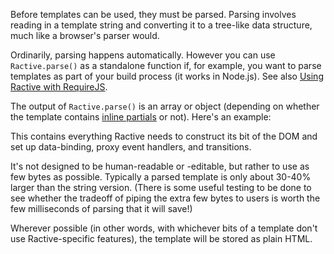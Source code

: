 Before templates can be used, they must be parsed. Parsing involves reading in a template string and converting it to a tree-like data structure, much like a browser's parser would.

Ordinarily, parsing happens automatically. However you can use `Ractive.parse()` as a standalone function if, for example, you want to parse templates as part of your build process (it works in Node.js). See also [Using Ractive with RequireJS]().

The output of `Ractive.parse()` is an array or object (depending on whether the template contains [inline partials]() or not). Here's an example:


This contains everything Ractive needs to construct its bit of the DOM and set up data-binding, proxy event handlers, and transitions.

It's not designed to be human-readable or -editable, but rather to use as few bytes as possible. Typically a parsed template is only about 30-40% larger than the string version. (There is some useful testing to be done to see whether the tradeoff of piping the extra few bytes to users is worth the few milliseconds of parsing that it will save!)

Wherever possible (in other words, with whichever bits of a template don't use Ractive-specific features), the template will be stored as plain HTML.

